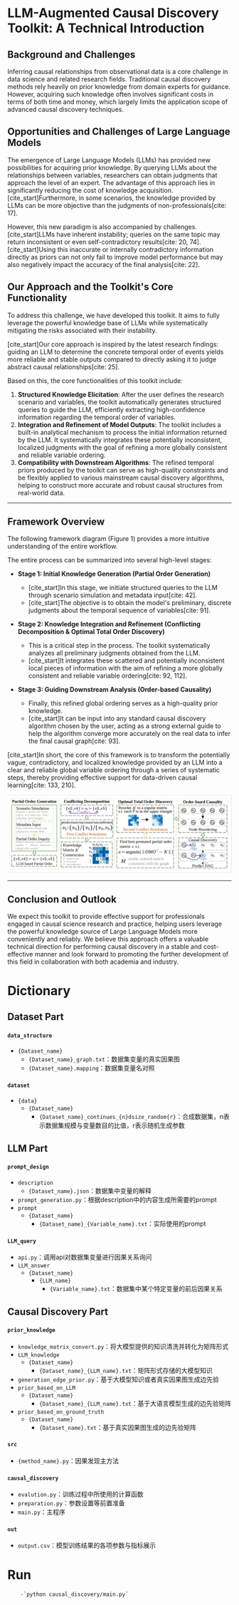 
# LLM-Augmented Causal Discovery Toolkit: A Technical Introduction

## **Background and Challenges**

Inferring causal relationships from observational data is a core challenge in data science and related research fields. Traditional causal discovery methods rely heavily on prior knowledge from domain experts for guidance. However, acquiring such knowledge often involves significant costs in terms of both time and money, which largely limits the application scope of advanced causal discovery techniques.

## **Opportunities and Challenges of Large Language Models**

The emergence of Large Language Models (LLMs) has provided new possibilities for acquiring prior knowledge. By querying LLMs about the relationships between variables, researchers can obtain judgments that approach the level of an expert. The advantage of this approach lies in significantly reducing the cost of knowledge acquisition. [cite\_start]Furthermore, in some scenarios, the knowledge provided by LLMs can be more objective than the judgments of non-professionals[cite: 17].

However, this new paradigm is also accompanied by challenges. [cite\_start]LLMs have inherent instability; queries on the same topic may return inconsistent or even self-contradictory results[cite: 20, 74]. [cite\_start]Using this inaccurate or internally contradictory information directly as priors can not only fail to improve model performance but may also negatively impact the accuracy of the final analysis[cite: 22].

## **Our Approach and the Toolkit's Core Functionality**

To address this challenge, we have developed this toolkit. It aims to fully leverage the powerful knowledge base of LLMs while systematically mitigating the risks associated with their instability.

[cite\_start]Our core approach is inspired by the latest research findings: guiding an LLM to determine the concrete temporal order of events yields more reliable and stable outputs compared to directly asking it to judge abstract causal relationships[cite: 25].

Based on this, the core functionalities of this toolkit include:

1.  **Structured Knowledge Elicitation**: After the user defines the research scenario and variables, the toolkit automatically generates structured queries to guide the LLM, efficiently extracting high-confidence information regarding the temporal order of variables.
2.  **Integration and Refinement of Model Outputs**: The toolkit includes a built-in analytical mechanism to process the initial information returned by the LLM. It systematically integrates these potentially inconsistent, localized judgments with the goal of refining a more globally consistent and reliable variable ordering.
3.  **Compatibility with Downstream Algorithms**: The refined temporal priors produced by the toolkit can serve as high-quality constraints and be flexibly applied to various mainstream causal discovery algorithms, helping to construct more accurate and robust causal structures from real-world data.

-----

## **Framework Overview**

The following framework diagram (Figure 1) provides a more intuitive understanding of the entire workflow.

The entire process can be summarized into several high-level stages:

  * **Stage 1: Initial Knowledge Generation (Partial Order Generation)**

      * [cite\_start]In this stage, we initiate structured queries to the LLM through scenario simulation and metadata input[cite: 42].
      * [cite\_start]The objective is to obtain the model's preliminary, discrete judgments about the temporal sequence of variables[cite: 91].

  * **Stage 2: Knowledge Integration and Refinement (Conflicting Decomposition & Optimal Total Order Discovery)**

      * This is a critical step in the process. The toolkit systematically analyzes all preliminary judgments obtained from the LLM.
      * [cite\_start]It integrates these scattered and potentially inconsistent local pieces of information with the aim of refining a more globally consistent and reliable variable ordering[cite: 92, 112].

  * **Stage 3: Guiding Downstream Analysis (Order-based Causality)**

      * Finally, this refined global ordering serves as a high-quality prior knowledge.
      * [cite\_start]It can be input into any standard causal discovery algorithm chosen by the user, acting as a strong external guide to help the algorithm converge more accurately on the real data to infer the final causal graph[cite: 93].

[cite\_start]In short, the core of this framework is to transform the potentially vague, contradictory, and localized knowledge provided by an LLM into a clear and reliable global variable ordering through a series of systematic steps, thereby providing effective support for data-driven causal learning[cite: 133, 210].

![figure.](images/framework.PNG)


-----

## **Conclusion and Outlook**

We expect this toolkit to provide effective support for professionals engaged in causal science research and practice, helping users leverage the powerful knowledge source of Large Language Models more conveniently and reliably. We believe this approach offers a valuable technical direction for performing causal discovery in a stable and cost-effective manner and look forward to promoting the further development of this field in collaboration with both academia and industry.



# Dictionary

## Dataset Part
#### `data_structure`
- `{Dataset_name}`
    - `{Dataset_name}_graph.txt`：数据集变量的真实因果图
    - `{Dataset_name}.mapping`：数据集变量名对照
####  `dataset`
- `{data}`
    - `{Dataset_name}`
        - `{Dataset_name}_continues_{n}dsize_random{r}`：合成数据集，n表示数据集规模与变量数目的比值，r表示随机生成参数

## LLM Part

#### `prompt_design`
-   `description`
    -   `{Dataset_name}.json`：数据集中变量的解释
-   `prompt_generation.py`：根据description中的内容生成所需要的prompt
-   `prompt`
    -   `{Dataset_name}`
        -   `{Dataset_name}_{Variable_name}.txt`：实际使用的prompt
#### `LLM_query`
-   `api.py`：调用api对数据集变量进行因果关系询问
-   `LLM_answer`
    -   `{Dataset_name}`
        -   `{LLM_name}`
            -   `{Variable_name}.txt`：数据集中某个特定变量的前后因果关系

## Causal Discovery Part

####   `prior_knowledge`
-   `knowledge_matrix_convert.py`：将大模型提供的知识清洗并转化为矩阵形式
-   `LLM_knowledge`
    -   `{Dataset_name}`
        -   `{Dataset_name}_{LLM_name}.txt`：矩阵形式存储的大模型知识
-   `generation_edge_prior.py`：基于大模型知识或者真实因果图生成边先验
-   `prior_based_on_LLM`
    -   `{Dataset_name}`
        -   `{Dataset_name}_{LLM_name}.txt`：基于大语言模型生成的边先验矩阵
-   `prior_based_on_ground_truth`
    -   `{Dataset_name}`
        -   `{Dataset_name}.txt`：基于真实因果图生成的边先验矩阵
####   `src`
-   `{method_name}.py`：因果发现主方法
####   `causal_discovery`
-   `evalution.py`：训练过程中所使用的计算函数
-   `preparation.py`：参数设置等前置准备
-   `main.py`：主程序
####   `out`
-   `output.csv`：模型训练结果的各项参数与指标展示
 
# Run
        -`python causal_discovery/main.py`
